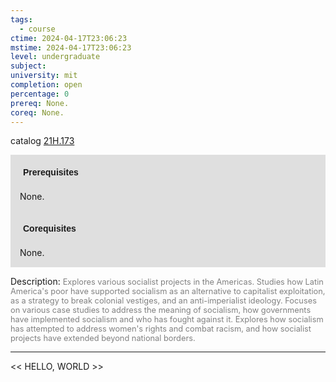 ```yaml
---
tags:
  - course
ctime: 2024-04-17T23:06:23
mstime: 2024-04-17T23:06:23
level: undergraduate
subject: 
university: mit
completion: open
percentage: 0
prereq: None.
coreq: None.
---
```


catalog [21H.173](http://student.mit.edu/catalog/m21Ha.html#21H.173)

<span style="display: block; padding: 15px; background-color: rgb(100, 100, 100, 0.2);"><font id="m_prereq2333_0" style="display: block; font-family: Arial, sans-serif; font-weight: bold; padding: 5px">Prerequisites</font><br><span id="prereq2333_0">None.</span></span>
<span style="display: block; padding: 15px; background-color: rgb(100, 100, 100, 0.2);"><font id="m_coreq2333_0" style="display: block; font-family: Arial, sans-serif; font-weight: bold; padding: 5px">Corequisites</font><br><span id="coreq2333_0">None.</span></span>

<font style="">Description:</font>
<font style="color: grey; font-size: 0.8rem;">Explores various socialist projects in the Americas. Studies how Latin America's poor have supported socialism as an alternative to capitalist exploitation, as a strategy to break colonial vestiges, and an anti-imperialist ideology. Focuses on various case studies to address the meaning of socialism, how governments have implemented socialism and who has fought against it. Explores how socialism has attempted to address women's rights and combat racism, and how socialist projects have extended beyond national borders.</font>



---

<< HELLO, WORLD >>

